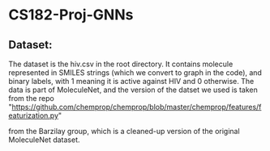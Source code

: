 # CS182-Proj-GNNs

## Dataset:
The dataset is the hiv.csv in the root directory. It contains molecule
represented in SMILES strings (which we convert to graph in the code),
and binary labels, with 1 meaning it is active against HIV and 0
otherwise. The data is part of MoleculeNet, and the version of the 
datset we used is taken from the repo
"https://github.com/chemprop/chemprop/blob/master/chemprop/features/featurization.py"

from the Barzilay group, which is a cleaned-up version of the original
MoleculeNet dataset.
